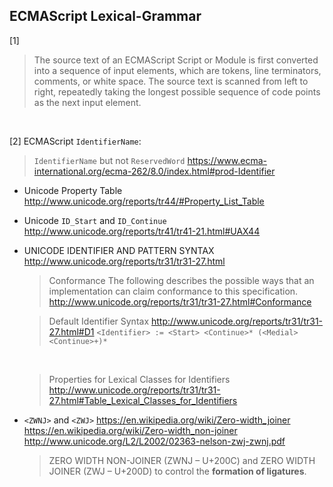 ## ECMAScript Lexical-Grammar
[1]
> The source text of an ECMAScript Script or Module is first converted into a sequence of input elements, which are tokens, line terminators, comments, or white space. The source text is scanned from left to right, repeatedly taking the longest possible sequence of code points as the next input element.
<br>

[2]
ECMAScript `IdentifierName`:
> `IdentifierName` but not `ReservedWord`
https://www.ecma-international.org/ecma-262/8.0/index.html#prod-Identifier

- Unicode Property Table
http://www.unicode.org/reports/tr44/#Property_List_Table <br>

- Unicode `ID_Start` and `ID_Continue`
http://www.unicode.org/reports/tr41/tr41-21.html#UAX44 <br>

- UNICODE IDENTIFIER AND PATTERN SYNTAX
http://www.unicode.org/reports/tr31/tr31-27.html
  > Conformance
  The following describes the possible ways that an implementation can claim conformance to this specification.
  http://www.unicode.org/reports/tr31/tr31-27.html#Conformance

  > Default Identifier Syntax
  http://www.unicode.org/reports/tr31/tr31-27.html#D1
  `<Identifier> := <Start> <Continue>* (<Medial> <Continue>+)*`
  <br>

  > Properties for Lexical Classes for Identifiers
  http://www.unicode.org/reports/tr31/tr31-27.html#Table_Lexical_Classes_for_Identifiers

- `<ZWNJ>` and `<ZWJ>`
  https://en.wikipedia.org/wiki/Zero-width_joiner
  https://en.wikipedia.org/wiki/Zero-width_non-joiner
  http://www.unicode.org/L2/L2002/02363-nelson-zwj-zwnj.pdf

  > ZERO WIDTH NON-JOINER (ZWNJ – U+200C) and ZERO WIDTH JOINER (ZWJ –
  U+200D) to control the **formation of ligatures**.











